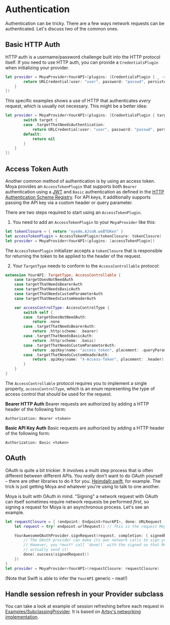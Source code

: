 # Authentication

Authentication can be tricky. There are a few ways network requests
can be authenticated. Let's discuss two of the common ones.

## Basic HTTP Auth

HTTP auth is a username/password challenge built into the HTTP protocol
itself. If you need to use HTTP auth, you can provide a `CredentialsPlugin`
when initializing your provider.

```swift
let provider = MoyaProvider<YourAPI>(plugins: [CredentialsPlugin { _ -> URLCredential? in
        return URLCredential(user: "user", password: "passwd", persistence: .none)
    }
])
```

This specific examples shows a use of HTTP that authenticates _every_ request,
which is usually not necessary. This might be a better idea:

```swift
let provider = MoyaProvider<YourAPI>(plugins: [CredentialsPlugin { target -> URLCredential? in
        switch target {
        case .targetThatNeedsAuthentication:
            return URLCredential(user: "user", password: "passwd", persistence: .none)
        default:
            return nil
        }
    }
])
```

## Access Token Auth
Another common method of authentication is by using an access token.
Moya provides an `AccessTokenPlugin` that supports both `Bearer` authentication
using a [JWT](https://jwt.io/introduction/) and `Basic` authentication as defined in the [HTTP Authentication Scheme Registry](https://www.iana.org/assignments/http-authschemes/http-authschemes.xhtml). For API keys, it additionally supports passing the API key via a custom header or query parameter.

There are two steps required to start using an `AccessTokenPlugin`.

1. You need to add an `AccessTokenPlugin` to your `MoyaProvider` like this:
```Swift
let tokenClosure = { return "eyeAm.AJsoN.weBTOKen" }
let accessTokenPlugin = AccessTokenPlugin(tokenClosure: tokenClosure)
let provider = MoyaProvider<YourAPI>(plugins: [accessTokenPlugin])
```
The `AccessTokenPlugin` initializer accepts a `tokenClosure` that is responsible
for returning the token to be applied to the header of the request.

2. Your `TargetType` needs to conform to the `AccessControllable` protocol:

```Swift
extension YourAPI: TargetType, AccessControllable {
    case targetDoesNotNeedAuth
    case targetThatNeedsBearerAuth
    case targetThatNeedsBasicAuth
    case targetThatNeedsCustomParameterAuth
    case targetThatNeedsCustomHeaderAuth

    var accessControlType: AccessControlType {
        switch self {
        case .targetDoesNotNeedAuth:
            return .none
        case .targetThatNeedsBearerAuth:
            return .http(scheme: .bearer)
        case .targetThatNeedsBasicAuth:
            return .http(scheme: .basic)
        case .targetThatNeedsCustomParameterAuth:
            return .apiKey(name: "access_token", placement: .queryParameter)
        case .targetThatNeedsCustomHeaderAuth:
            return .apiKey(name: "X-Access-Token", placement: .header)
        }
    }
}
```

The `AccessControllable` protocol requires you to implement a single
property, `accessControlType`, which is an enum representing the type of 
access control that should be used for the request.

**Bearer HTTP Auth**
Bearer requests are authorized by adding a HTTP header of the following form:

```
Authorization: Bearer <token>
```

**Basic API Key Auth**
Basic requests are authorized by adding a HTTP header of the following form:

```
Authorization: Basic <token>
```

## OAuth

OAuth is quite a bit trickier. It involves a multi step process that is often
different between different APIs. You _really_ don't want to do OAuth yourself –
there are other libraries to do it for you. [Heimdallr.swift](https://github.com/rheinfabrik/Heimdallr.swift),
for example. The trick is just getting Moya and whatever you're using to talk
to one another.

Moya is built with OAuth in mind. "Signing" a network request with OAuth can
itself sometimes require network requests be performed _first_, so signing
a request for Moya is an asynchronous process. Let's see an example.

```swift
let requestClosure = { (endpoint: Endpoint<YourAPI>, done: URLRequest -> Void) in
    let request = try! endpoint.urlRequest() // This is the request Moya generates

    YourAwesomeOAuthProvider.signRequest(request, completion: { signedRequest in
        // The OAuth provider can make its own network calls to sign your request.
        // However, you *must* call `done()` with the signed so that Moya can
        // actually send it!
        done(.success(signedRequest))
    })
}
let provider = MoyaProvider<YourAPI>(requestClosure: requestClosure)
```

(Note that Swift is able to infer the `YourAPI` generic – neat!)

## Handle session refresh in your Provider subclass

You can take a look at example of session refreshing before each request in [Examples/SubclassingProvider](Examples/SubclassingProvider.md).
It is based on [Artsy's networking implementation](https://github.com/artsy/eidolon/blob/master/Kiosk/App/Networking/Networking.swift).
